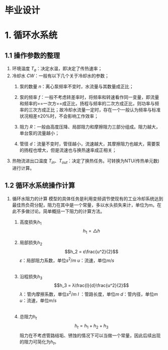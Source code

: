 # 毕业设计
# 1. 循环水系统
## 1.1 操作参数的整理
1. 环境温度 $T_{a}$：决定水温，即决定了传热速率；
2. 冷却水 $CW$：一般有以下几个关于冷却水的参数；
   1. 泵的数量 $n$：离心泵频率不变时，水流量与其数量成正比；
   2. 泵的频率 $f$：一般不考虑转差率时，将频率和转速看作同一变量，即流量和频率的==一次方==成正比，扬程与频率的二次方成正比，则功率与频率的三次方成正比；故冷却水流量一定时，存在一个一般认为频率与标准状况相差±20%时，不会影响工作效率；
   
   3. 阻力 $R$：一般由高度压降、局部阻力和摩擦阻力三部分组成。阻力越大，单台泵的流量越小；
   4. 管径 $d$：流量不变时，管径越小，流速越大，其摩擦阻力也越大，需要泵的扬程也增大，但是流速也与换热速率成正相关；
3. 热物流进出口温度 $T_{in}$、$T_{out}$：决定了换热任务。可转换为NTU(传热单元数)进行计算。

## 1.2 循环水系统操作计算
1. 循环水阻力的计算
   模型的具体任务是利用变频调节使现有的工业冷却系统达到最佳热负荷分配，阻力在其中是一个常量，多以水头损失来计，单位为$m$。在此不多做讨论。简单概括一下阻力的计算方法。
   1. 高度损失$h_1$
   $$h_1 = △h$$
   2. 局部损失$h_2$
   $$h_2 = ε\frac{u^2}{2}$$
   $ε$：局部阻力系数，单位$s^2/m$
   $u$：流速，单位$m/s$<br><br>

   3. 沿程损失$h_3$
   $$h_3 = λ\frac{l}{d}\frac{u^2}{2}$$
   $λ$：管内摩擦系数，单位$s^2/m$
   $l$ ：管路长度，单位$m$
   $d$：管内径，单位$m$
   $u$：流速，单位$m/s$<br><br>
   4. 总阻力$h_t$
   $$h_t =  h_1+h_2+h_3$$
阻力在不考虑管路结垢、锈蚀的情况下可以当做一个常量，因此后续出现的阻力可简化为$h_t$。

